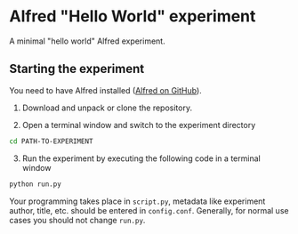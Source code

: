 # Alfred "Hello World" experiment
 A minimal "hello world" Alfred experiment.

## Starting the experiment

You need to have Alfred installed ([Alfred on GitHub](https://github.com/ctreffe/alfred)).

 1. Download and unpack or clone the repository.

 2. Open a terminal window and switch to the experiment directory
 
 ```bash 
 cd PATH-TO-EXPERIMENT
 ```
 
 3. Run the experiment by executing the following code in a terminal window

 ```bash
 python run.py
 ```

 Your programming takes place in `script.py`, metadata like experiment author, title, etc. should be entered in `config.conf`. Generally, for normal use cases you should not change `run.py`.
